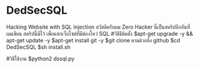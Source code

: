 # DedSecSQL
Hacking Website with SQL injection
สวัสดีครับผม Zero Hacker นี้เป็นสคริปอีกอันที่ผมเขียน
สคริปนี้มีไว้ เพื่อแฮกเว็บไซต์ที่มีช่องโหว่ SQL
#วิธีธีติดตั้ง
$apt-get upgrade -y && apt-get update -y
$apt-get install git -y
$git clone ตามด้วยลิ้ง github
$cd DedSecSQL
$sh install.sh

#วิธีใช้งาน
$python2 dssql.py
